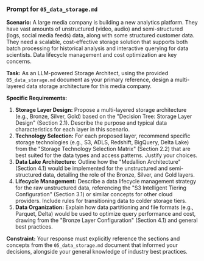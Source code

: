 ### **Prompt for `05_data_storage.md`**

**Scenario:** A large media company is building a new analytics platform. They have vast amounts of unstructured (video, audio) and semi-structured (logs, social media feeds) data, along with some structured customer data. They need a scalable, cost-effective storage solution that supports both batch processing for historical analysis and interactive querying for data scientists. Data lifecycle management and cost optimization are key concerns.

**Task:** As an LLM-powered Storage Architect, using the provided `05_data_storage.md` document as your primary reference, design a multi-layered data storage architecture for this media company.

**Specific Requirements:**
1.  **Storage Layer Design:** Propose a multi-layered storage architecture (e.g., Bronze, Silver, Gold) based on the "Decision Tree: Storage Layer Design" (Section 2.1). Describe the purpose and typical data characteristics for each layer in this scenario.
2.  **Technology Selection:** For each proposed layer, recommend specific storage technologies (e.g., S3, ADLS, Redshift, BigQuery, Delta Lake) from the "Storage Technology Selection Matrix" (Section 2.2) that are best suited for the data types and access patterns. Justify your choices.
3.  **Data Lake Architecture:** Outline how the "Medallion Architecture" (Section 4.1) would be implemented for the unstructured and semi-structured data, detailing the role of the Bronze, Silver, and Gold layers.
4.  **Lifecycle Management:** Describe a data lifecycle management strategy for the raw unstructured data, referencing the "S3 Intelligent Tiering Configuration" (Section 3.1) or similar concepts for other cloud providers. Include rules for transitioning data to colder storage tiers.
5.  **Data Organization:** Explain how data partitioning and file formats (e.g., Parquet, Delta) would be used to optimize query performance and cost, drawing from the "Bronze Layer Configuration" (Section 4.1) and general best practices.

**Constraint:** Your response must explicitly reference the sections and concepts from the `05_data_storage.md` document that informed your decisions, alongside your general knowledge of industry best practices.
